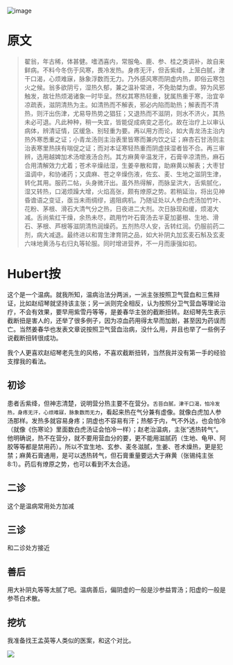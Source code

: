 ![image](https://mmbiz.qpic.cn/mmbiz_jpg/KnkQiaUcAGWt9ib8QwaYtnEicAtq03ibUibaFc44hxeUwS03o6ZPN6JLhPaRgQNhwliaYicGyN6cCKKWS2OKClbeFrmicg/0?wx_fmt=jpeg)

# 原文
> 翟翁，年古稀，体甚健。嗜洒喜内，常服龟、鹿、参、桂之类调补，故自来鲜病。不料今冬伤于风寒，畏冷发热。身疼无汗，但舌紫绛，上笼白腻，津干口渴，心烦难寐，脉象浮数而无力。乃外感风寒而阴虚内热，即俗云寒包火之候。翁多欲阴亏，湿热久郁，兼之温补常进，不免助桀为虐。猝为风邪触发，故壮热烦渴诸象一时毕呈。然权其寒热轻重，犹属热重于寒，治宜辛凉疏表，滋阴清热为主。如清热而不解表，邪必内陷而助热；解表而不清热，则汗出伤津，尤易导热势之猖狂；又退热而不滋阴，则水不济火，其热未必可退。凡此种种，稍一失宜，皆能促成病变之恶化。故在治疗上以审认病体，辨清证情，区缓急、别轻重为要。再以用方而论，如大青龙汤主治内热外寒悉重之证；小青龙汤则主治表里皆寒而兼内饮之证；麻杏石甘汤则主治表寒里热挟有喘促之证；而对本证寒轻热重而阴虚挟湿者皆不合。再三审辨，选用越婢加术汤增液汤合剂。其方麻黄辛温发汗，石膏辛凉清热，麻石合用清解效力尤着；苍术辛燥祛湿，生姜辛散和胃，助麻黄以解表；大枣甘温调中，和协诸药；又虞麻、苍之辛燥伤液，佐玄、麦、生地之滋阴生津，转化其用。服药二帖，头身微汗出。虽外热得解，而脉呈洪大，舌紫腻化，湿又转热，口渴烦躁大增，火焰高张，颇有燎原之势。若稍延治，将出见神昏谵语之变证，亟当未雨绸缪，遏阻病机。乃随证处以人参白虎汤加竹叶、花粉、茅根、滑石大清气分之热，日夜进二大剂。次日脉现和缓，烦渴大减。舌尚紫红干燥，余热未尽，疏用竹叶石膏汤去半夏加蒌根、生地、滑石、茅根、芦根等滋阴清热润燥药。五剂热尽人安，舌转红润。仍服前药二剂，病大减退。最终进以和胃生津育阴之品，如大补阴丸加玄麦石斛及玄麦六味地黄汤与右归丸等轮服。同时增进营养，不一月而康强如初。

# Hubert按
这个是一个温病。就我所知，温病治法分两派，一派主张按照卫气营血和三焦辩证，比如赵绍琴就坚持该主张；另一派则完全相反，认为按照分卫气营血等理论治疗，不会有效果，要早用紫雪丹等等，是姜春华主张的截断扭转。赵绍琴先生表示截断扭是害人的，还举了很多例子，因为凉血药用得太早而加剧，甚至因为药误而亡。当然姜春华也发表文章说按照卫气营血治病，没什么用，并且也举了一些例子说截断扭转很成功。

我个人更喜欢赵绍琴老先生的风格，不喜欢截断扭转，当然我并没有第一手的经验支撑我的看法。
## 初诊
患者舌紫绛，但神志清楚，说明营分热主要不在营分。`舌苔白腻，津干口渴，怕冷发热，身疼无汗，心烦难寐，脉象数而无力`，看起来热在气分兼有虚像。就像白虎加人参汤那样。发热多就容易身疼；阴虚也不容易有汗；热郁于内，气不外达，也会怕冷（就像《伤寒论》里面数白虎汤证会怕冷一样）；赵老治温病，主张“透热转气“。他明确说，热不在营分，就不要用营血分的要，更不能用滋腻药（生地、龟甲、阿胶等等都是禁用药）。所以不宜生地、玄参、麦冬滋腻，生姜、苍术燥热，更是犯禁；麻黄石膏通用，是可以透热转气，但石膏重量要远大于麻黄（张锡纯主张8:1）。药后有燎原之势，也可以看到不太合适。

## 二诊
这个是温病常用处方加减

## 三诊
和二诊处方接近

## 善后
用大补阴丸等等太腻了吧。温病善后，偏阴虚的一般是沙参益胃汤；阳虚的一般是参苓白术散。

## 挖坑
我准备找王孟英等人类似的医案，和这个对比。



![](https://upload-images.jianshu.io/upload_images/9738519-0aabc1e8a65f3ac5.png?imageMogr2/auto-orient/strip%7CimageView2/2/w/1240)
